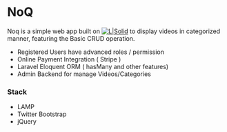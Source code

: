 <h1 class="code-line" data-line-start=0 data-line-end=1 ><a id="NoQ_0"></a>NoQ</h1>
<p class="has-line-data" data-line-start="1" data-line-end="2">Noq is a simple web app built on  <a href="https://laravel.com"><img src="https://laravel.com/img/logotype.min.svg" alt="L|Solid"></a> to display videos in categorized manner, featuring the Basic CRUD operation.</p>
<ul>
<li class="has-line-data" data-line-start="2" data-line-end="3">Registered Users have advanced roles / permission</li>
<li class="has-line-data" data-line-start="3" data-line-end="4">Online Payment Integration ( Stripe )</li>
<li class="has-line-data" data-line-start="4" data-line-end="5">Laravel Eloquent ORM ( hasMany and other features)</li>
<li class="has-line-data" data-line-start="5" data-line-end="7">Admin Backend for manage Videos/Categories</li>
</ul>
<h3 class="code-line" data-line-start=7 data-line-end=8 ><a id="Stack_7"></a>Stack</h3>
<ul>
<li class="has-line-data" data-line-start="8" data-line-end="9">LAMP</li>
<li class="has-line-data" data-line-start="9" data-line-end="10">Twitter Bootstrap</li>
<li class="has-line-data" data-line-start="10" data-line-end="12">jQuery</li>
</ul>
